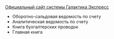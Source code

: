 [Официальный сайт системы Галактика Экспресс](http://galaktika-express.ru/)

  * Оборотно-сальдовая ведомость по счету
  * Аналитическая ведомость по счету
  * Книга бухгалтерских проводок
  * Главная книга